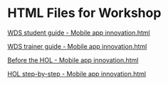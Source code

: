 ﻿# HTML Files for Workshop
[WDS student guide - Mobile app innovation.html](https://cloudworkshop.blob.core.windows.net/mobile-app-innovation/Whiteboard%20design%20session/WDS%20student%20guide%20-%20Mobile%20app%20innovation.html)

[WDS trainer guide - Mobile app innovation.html](https://cloudworkshop.blob.core.windows.net/mobile-app-innovation/Whiteboard%20design%20session/WDS%20trainer%20guide%20-%20Mobile%20app%20innovation.html)

[Before the HOL - Mobile app innovation.html](https://cloudworkshop.blob.core.windows.net/mobile-app-innovation/Hands-on%20lab/Before%20the%20HOL%20-%20Mobile%20app%20innovation.html)

[HOL step-by-step - Mobile app innovation.html](https://cloudworkshop.blob.core.windows.net/mobile-app-innovation/Hands-on%20lab/HOL%20step-by-step%20-%20Mobile%20app%20innovation.html)


